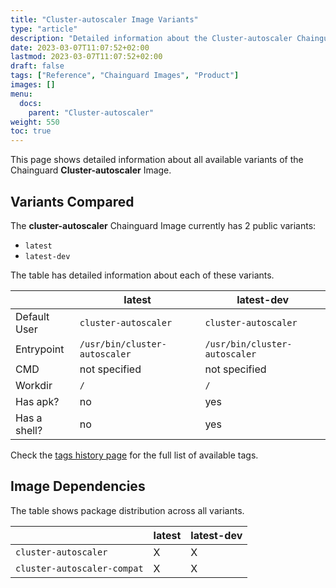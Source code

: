 ```yaml
---
title: "Cluster-autoscaler Image Variants"
type: "article"
description: "Detailed information about the Cluster-autoscaler Chainguard Image variants"
date: 2023-03-07T11:07:52+02:00
lastmod: 2023-03-07T11:07:52+02:00
draft: false
tags: ["Reference", "Chainguard Images", "Product"]
images: []
menu:
  docs:
    parent: "Cluster-autoscaler"
weight: 550
toc: true
---
```


This page shows detailed information about all available variants of the Chainguard **Cluster-autoscaler** Image.

## Variants Compared
The **cluster-autoscaler** Chainguard Image currently has 2 public variants: 

- `latest`
- `latest-dev`

The table has detailed information about each of these variants.

|              | latest                        | latest-dev                    |
|--------------|-------------------------------|-------------------------------|
| Default User | `cluster-autoscaler`          | `cluster-autoscaler`          |
| Entrypoint   | `/usr/bin/cluster-autoscaler` | `/usr/bin/cluster-autoscaler` |
| CMD          | not specified                 | not specified                 |
| Workdir      | `/`                           | `/`                           |
| Has apk?     | no                            | yes                           |
| Has a shell? | no                            | yes                           |

Check the [tags history page](/chainguard/chainguard-images/reference/cluster-autoscaler/tags_history/) for the full list of available tags.
## Image Dependencies
The table shows package distribution across all variants.

|                             | latest | latest-dev |
|-----------------------------|--------|------------|
| `cluster-autoscaler`        | X      | X          |
| `cluster-autoscaler-compat` | X      | X          |
